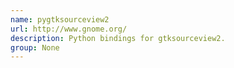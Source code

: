 ```yaml
---
name: pygtksourceview2
url: http://www.gnome.org/
description: Python bindings for gtksourceview2.
group: None
---
```


